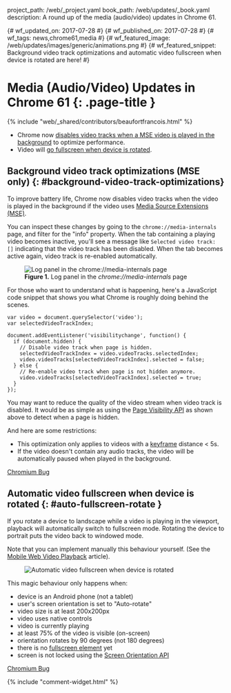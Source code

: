 project_path: /web/_project.yaml
book_path: /web/updates/_book.yaml
description: A round up of the media (audio/video) updates in Chrome 61.

{# wf_updated_on: 2017-07-28 #}
{# wf_published_on: 2017-07-28 #}
{# wf_tags: news,chrome61,media #}
{# wf_featured_image: /web/updates/images/generic/animations.png #}
{# wf_featured_snippet: Background video track optimizations and automatic video fullscreen when device is rotated are here! #}

# Media (Audio/Video) Updates in Chrome 61 {: .page-title }

{% include "web/_shared/contributors/beaufortfrancois.html" %}

- Chrome now [disables video tracks when a MSE video is played in the
  background](#background-video-track-optimizations) to optimize performance.
- Video will [go fullscreen when device is rotated](#auto-fullscreen-rotate).

## Background video track optimizations (MSE only) {: #background-video-track-optimizations}

To improve battery life, Chrome now disables video tracks when the video is
played in the background if the video uses [Media Source Extensions (MSE)].

You can inspect these changes by going to the `chrome://media-internals` page,
and filter for the "info" property. When the tab containing a playing video
becomes inactive, you'll see a message like `Selected video track: []`
indicating that the video track has been disabled. When the tab becomes active
again, video track is re-enabled automatically.

<figure>
  <img src="/web/updates/images/2017/07/media-internals.png"
       alt="Log panel in the chrome://media-internals page">
  <figcaption>
    <b>Figure 1.</b>
    Log panel in the <i>chrome://media-internals</i> page
  </figcaption>
</figure>

For those who want to understand what is happening, here's a JavaScript code
snippet that shows you what Chrome is roughly doing behind the scenes.

    var video = document.querySelector('video');
    var selectedVideoTrackIndex;

    document.addEventListener('visibilitychange', function() {
      if (document.hidden) {
        // Disable video track when page is hidden.
        selectedVideoTrackIndex = video.videoTracks.selectedIndex;
        video.videoTracks[selectedVideoTrackIndex].selected = false;
      } else {
        // Re-enable video track when page is not hidden anymore.
        video.videoTracks[selectedVideoTrackIndex].selected = true;
      }
    });

You may want to reduce the quality of the video stream when video track is
disabled. It would be as simple as using the [Page Visibility API] as shown
above to detect when a page is hidden.

And here are some restrictions:

- This optimization only applies to videos with a [keyframe] distance < 5s.
- If the video doesn't contain any audio tracks, the video will be
  automatically paused when played in the background.

[Chromium Bug](https://bugs.chromium.org/p/chromium/issues/detail?id=663999)

## Automatic video fullscreen when device is rotated {: #auto-fullscreen-rotate }

If you rotate a device to landscape while a video is playing in the viewport,
playback will automatically switch to fullscreen mode. Rotating the device to
portrait puts the video back to windowed mode.

Note that you can implement manually this behaviour yourself. (See the [Mobile Web Video
Playback] article).

<figure>
  <img src="/web/updates/images/2017/07/auto-fullscreen-rotate.png"
       alt="Automatic video fullscreen when device is rotated">
</figure>

This magic behaviour only happens when:

- device is an Android phone (not a tablet)
- user's screen orientation is set to "Auto-rotate"
- video size is at least 200x200px
- video uses native controls
- video is currently playing
- at least 75% of the video is visible (on-screen)
- orientation rotates by 90 degrees (not 180 degrees)
- there is no [fullscreen element] yet
- screen is not locked using the [Screen Orientation API]

[Chromium Bug](https://bugs.chromium.org/p/chromium/issues/detail?id=713233)

{% include "comment-widget.html" %}

[Media Source Extensions (MSE)]: /web/fundamentals/media/mse/seamless-playback
[Page Visibility API]: https://www.w3.org/TR/page-visibility/
[keyframe]: https://en.wikipedia.org/wiki/Key_frame#Video_compression
[Mobile Web Video Playback]: /web/fundamentals/media/mobile-web-video-playback#fullscreen
[fullscreen element]: https://developer.mozilla.org/en-US/docs/Web/API/Document/fullscreenElement
[Screen Orientation API]: https://w3c.github.io/screen-orientation/
